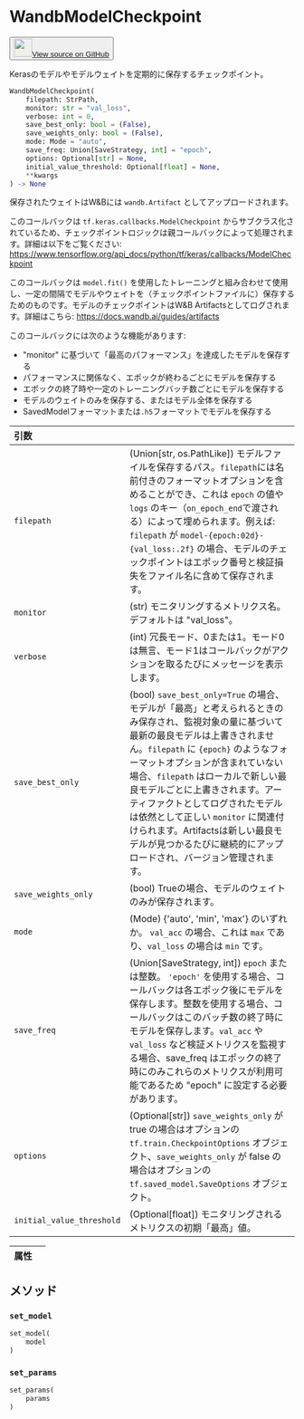 # WandbModelCheckpoint

<p><button style={{display: 'flex', alignItems: 'center', backgroundColor: 'white', border: '1px solid #ddd', padding: '10px', borderRadius: '6px', cursor: 'pointer', boxShadow: '0 2px 3px rgba(0,0,0,0.1)', transition: 'all 0.3s'}}><a href='https://www.github.com/wandb/wandb/tree/v0.17.3/wandb/integration/keras/callbacks/model_checkpoint.py#L27-L200' style={{fontSize: '1.2em', display: 'flex', alignItems: 'center'}}><img src='https://github.githubassets.com/images/modules/logos_page/GitHub-Mark.png' height='32px' width='32px' style={{marginRight: '10px'}}/>View source on GitHub</a></button></p>

Kerasのモデルやモデルウェイトを定期的に保存するチェックポイント。

```python
WandbModelCheckpoint(
    filepath: StrPath,
    monitor: str = "val_loss",
    verbose: int = 0,
    save_best_only: bool = (False),
    save_weights_only: bool = (False),
    mode: Mode = "auto",
    save_freq: Union[SaveStrategy, int] = "epoch",
    options: Optional[str] = None,
    initial_value_threshold: Optional[float] = None,
    **kwargs
) -> None
```

保存されたウェイトはW&Bには `wandb.Artifact` としてアップロードされます。

このコールバックは `tf.keras.callbacks.ModelCheckpoint` からサブクラス化されているため、チェックポイントロジックは親コールバックによって処理されます。詳細は以下をご覧ください:
https://www.tensorflow.org/api_docs/python/tf/keras/callbacks/ModelCheckpoint

このコールバックは `model.fit()` を使用したトレーニングと組み合わせて使用し、一定の間隔でモデルやウェイトを（チェックポイントファイルに）保存するためのものです。モデルのチェックポイントはW&B Artifactsとしてログされます。詳細はこちら:
https://docs.wandb.ai/guides/artifacts

このコールバックには次のような機能があります:
- "monitor" に基づいて「最高のパフォーマンス」を達成したモデルを保存する
- パフォーマンスに関係なく、エポックが終わるごとにモデルを保存する
- エポックの終了時や一定のトレーニングバッチ数ごとにモデルを保存する
- モデルのウェイトのみを保存する、またはモデル全体を保存する
- SavedModelフォーマットまたは`.h5`フォーマットでモデルを保存する

| 引数  |  |
| :--- | :--- |
|  `filepath` |  (Union[str, os.PathLike]) モデルファイルを保存するパス。`filepath`には名前付きのフォーマットオプションを含めることができ、これは `epoch` の値や `logs` のキー（`on_epoch_end`で渡される）によって埋められます。例えば: `filepath` が `model-{epoch:02d}-{val_loss:.2f}` の場合、モデルのチェックポイントはエポック番号と検証損失をファイル名に含めて保存されます。 |
|  `monitor` |  (str) モニタリングするメトリクス名。デフォルトは "val_loss"。 |
|  `verbose` |  (int) 冗長モード、0または1。モード0は無言、モード1はコールバックがアクションを取るたびにメッセージを表示します。 |
|  `save_best_only` |  (bool) `save_best_only=True` の場合、モデルが「最高」と考えられるときのみ保存され、監視対象の量に基づいて最新の最良モデルは上書きされません。`filepath` に `{epoch}` のようなフォーマットオプションが含まれていない場合、`filepath` はローカルで新しい最良モデルごとに上書きされます。アーティファクトとしてログされたモデルは依然として正しい `monitor` に関連付けられます。Artifactsは新しい最良モデルが見つかるたびに継続的にアップロードされ、バージョン管理されます。 |
|  `save_weights_only` |  (bool) Trueの場合、モデルのウェイトのみが保存されます。 |
|  `mode` |  (Mode) {'auto', 'min', 'max'} のいずれか。 `val_acc` の場合、これは `max` であり、`val_loss` の場合は `min` です。 |
|  `save_freq` |  (Union[SaveStrategy, int]) `epoch` または整数。 `'epoch'` を使用する場合、コールバックは各エポック後にモデルを保存します。整数を使用する場合、コールバックはこのバッチ数の終了時にモデルを保存します。`val_acc` や `val_loss` など検証メトリクスを監視する場合、save_freq はエポックの終了時にのみこれらのメトリクスが利用可能であるため "epoch" に設定する必要があります。 |
|  `options` |  (Optional[str]) `save_weights_only` が true の場合はオプションの `tf.train.CheckpointOptions` オブジェクト、`save_weights_only` が false の場合はオプションの `tf.saved_model.SaveOptions` オブジェクト。 |
|  `initial_value_threshold` |  (Optional[float]) モニタリングされるメトリクスの初期「最高」値。 |

| 属性 |  |
| :--- | :--- |

## メソッド

### `set_model`

```python
set_model(
    model
)
```

### `set_params`

```python
set_params(
    params
)
```